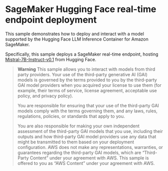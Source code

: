 # SageMaker Hugging Face real-time endpoint deployment

<!-- markdownlint-disable MD024 -->
This sample demonstrates how to deploy and interact with a model supported by the Hugging Face LLM Inference Container for Amazon SageMaker.

Specifically, this sample deploys a SageMaker real-time endpoint, hosting [Mistral-7B-Instruct-v0.1](https://huggingface.co/mistralai/Mistral-7B-Instruct-v0.1) from Hugging Face.

> **Warning**
> This sample allows you to interact with models from third party providers. Your use of the third-party generative AI (GAI) models is governed by the terms provided to you by the third-party GAI model providers when you acquired your license to use them (for example, their terms of service, license agreement, acceptable use policy, and privacy policy).
>
> You are responsible for ensuring that your use of the third-party GAI models comply with the terms governing them, and any laws, rules, regulations, policies, or standards that apply to you.
>
> You are also responsible for making your own independent assessment of the third-party GAI models that you use, including their outputs and how third-party GAI model providers use any data that might be transmitted to them based on your deployment configuration. AWS does not make any representations, warranties, or guarantees regarding the third-party GAI models, which are “Third-Party Content” under your agreement with AWS. This sample is offered to you as “AWS Content” under your agreement with AWS.
